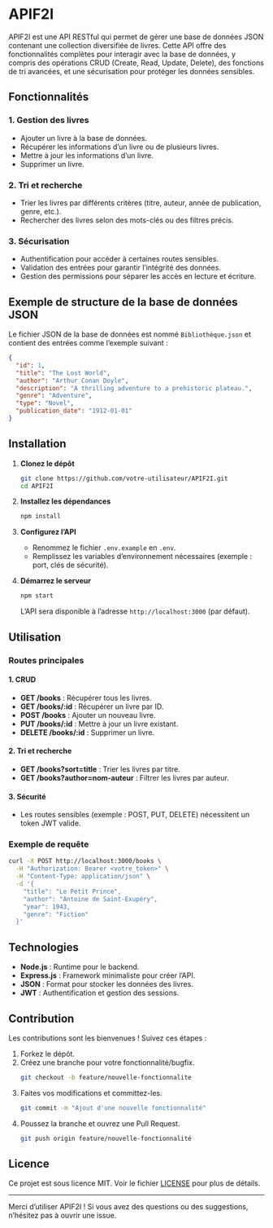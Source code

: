 # APIF2I

APIF2I est une API RESTful qui permet de gérer une base de données JSON contenant une collection diversifiée de livres. Cette API offre des fonctionnalités complètes pour interagir avec la base de données, y compris des opérations CRUD (Create, Read, Update, Delete), des fonctions de tri avancées, et une sécurisation pour protéger les données sensibles.

## Fonctionnalités

### 1. Gestion des livres
- Ajouter un livre à la base de données.
- Récupérer les informations d’un livre ou de plusieurs livres.
- Mettre à jour les informations d’un livre.
- Supprimer un livre.

### 2. Tri et recherche
- Trier les livres par différents critères (titre, auteur, année de publication, genre, etc.).
- Rechercher des livres selon des mots-clés ou des filtres précis.

### 3. Sécurisation
- Authentification pour accéder à certaines routes sensibles.
- Validation des entrées pour garantir l’intégrité des données.
- Gestion des permissions pour séparer les accès en lecture et écriture.

## Exemple de structure de la base de données JSON
Le fichier JSON de la base de données est nommé `Bibliothèque.json` et contient des entrées comme l’exemple suivant :
```json
{
  "id": 1,
  "title": "The Lost World",
  "author": "Arthur Conan Doyle",
  "description": "A thrilling adventure to a prehistoric plateau.",
  "genre": "Adventure",
  "type": "Novel",
  "publication_date": "1912-01-01"
}
```

## Installation

1. **Clonez le dépôt**
   ```bash
   git clone https://github.com/votre-utilisateur/APIF2I.git
   cd APIF2I
   ```

2. **Installez les dépendances**
   ```bash
   npm install
   ```

3. **Configurez l’API**
   - Renommez le fichier `.env.example` en `.env`.
   - Remplissez les variables d’environnement nécessaires (exemple : port, clés de sécurité).

4. **Démarrez le serveur**
   ```bash
   npm start
   ```
   L’API sera disponible à l’adresse `http://localhost:3000` (par défaut).

## Utilisation

### Routes principales

#### 1. **CRUD**
- **GET /books** : Récupérer tous les livres.
- **GET /books/:id** : Récupérer un livre par ID.
- **POST /books** : Ajouter un nouveau livre.
- **PUT /books/:id** : Mettre à jour un livre existant.
- **DELETE /books/:id** : Supprimer un livre.

#### 2. **Tri et recherche**
- **GET /books?sort=title** : Trier les livres par titre.
- **GET /books?author=nom-auteur** : Filtrer les livres par auteur.

#### 3. **Sécurité**
- Les routes sensibles (exemple : POST, PUT, DELETE) nécessitent un token JWT valide.

### Exemple de requête
```bash
curl -X POST http://localhost:3000/books \
  -H "Authorization: Bearer <votre_token>" \
  -H "Content-Type: application/json" \
  -d '{
    "title": "Le Petit Prince",
    "author": "Antoine de Saint-Exupéry",
    "year": 1943,
    "genre": "Fiction"
  }'
```

## Technologies
- **Node.js** : Runtime pour le backend.
- **Express.js** : Framework minimaliste pour créer l’API.
- **JSON** : Format pour stocker les données des livres.
- **JWT** : Authentification et gestion des sessions.

## Contribution
Les contributions sont les bienvenues ! Suivez ces étapes :

1. Forkez le dépôt.
2. Créez une branche pour votre fonctionnalité/bugfix.
   ```bash
   git checkout -b feature/nouvelle-fonctionnalite
   ```
3. Faites vos modifications et committez-les.
   ```bash
   git commit -m "Ajout d'une nouvelle fonctionnalité"
   ```
4. Poussez la branche et ouvrez une Pull Request.
   ```bash
   git push origin feature/nouvelle-fonctionnalité
   ```

## Licence
Ce projet est sous licence MIT. Voir le fichier [LICENSE](LICENSE) pour plus de détails.

---

Merci d’utiliser APIF2I ! Si vous avez des questions ou des suggestions, n’hésitez pas à ouvrir une issue.

